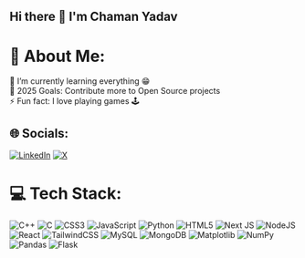 ## Hi there 👋 I'm Chaman Yadav

# 💫 About Me:
🌱 I’m currently learning everything 😁<br>🥅 2025 Goals: Contribute more to Open Source projects<br>⚡ Fun fact: I love playing games 🕹


## 🌐 Socials:
[![LinkedIn](https://img.shields.io/badge/LinkedIn-%230077B5.svg?logo=linkedin&logoColor=white)](https://linkedin.com/in/chamanyadav) [![X](https://img.shields.io/badge/X-black.svg?logo=X&logoColor=white)](https://x.com/thechamanyadav) 


# 💻 Tech Stack:
![C++](https://img.shields.io/badge/c++-%2300599C.svg?style=for-the-badge&logo=c%2B%2B&logoColor=white) ![C](https://img.shields.io/badge/c-%2300599C.svg?style=for-the-badge&logo=c&logoColor=white) ![CSS3](https://img.shields.io/badge/css3-%231572B6.svg?style=for-the-badge&logo=css3&logoColor=white) ![JavaScript](https://img.shields.io/badge/javascript-%23323330.svg?style=for-the-badge&logo=javascript&logoColor=%23F7DF1E) ![Python](https://img.shields.io/badge/python-3670A0?style=for-the-badge&logo=python&logoColor=ffdd54) ![HTML5](https://img.shields.io/badge/html5-%23E34F26.svg?style=for-the-badge&logo=html5&logoColor=white) ![Next JS](https://img.shields.io/badge/Next-black?style=for-the-badge&logo=next.js&logoColor=white) ![NodeJS](https://img.shields.io/badge/node.js-6DA55F?style=for-the-badge&logo=node.js&logoColor=white) ![React](https://img.shields.io/badge/react-%2320232a.svg?style=for-the-badge&logo=react&logoColor=%2361DAFB) ![TailwindCSS](https://img.shields.io/badge/tailwindcss-%2338B2AC.svg?style=for-the-badge&logo=tailwind-css&logoColor=white) ![MySQL](https://img.shields.io/badge/mysql-4479A1.svg?style=for-the-badge&logo=mysql&logoColor=white) ![MongoDB](https://img.shields.io/badge/MongoDB-%234ea94b.svg?style=for-the-badge&logo=mongodb&logoColor=white) ![Matplotlib](https://img.shields.io/badge/Matplotlib-%23ffffff.svg?style=for-the-badge&logo=Matplotlib&logoColor=black) ![NumPy](https://img.shields.io/badge/numpy-%23013243.svg?style=for-the-badge&logo=numpy&logoColor=white) ![Pandas](https://img.shields.io/badge/pandas-%23150458.svg?style=for-the-badge&logo=pandas&logoColor=white) ![Flask](https://img.shields.io/badge/flask-%23000.svg?style=for-the-badge&logo=flask&logoColor=white)




<!-- Proudly created with GPRM ( https://gprm.itsvg.in ) -->

<!--# 📊 GitHub Stats: -->
<!--![](https://github-readme-stats.vercel.app/api?username=chaman-yadav&theme=blue_navy&hide_border=false&include_all_commits=false&count_private=false)<br/> -->
<!--![](https://github-readme-streak-stats.herokuapp.com/?user=chaman-yadav&theme=blue_navy&hide_border=false)<br/> -->
<!--![](https://github-readme-stats.vercel.app/api/top-langs/?username=chaman-yadav&theme=blue_navy&hide_border=false&include_all_commits=false&count_private=false&layout=compact) -->
